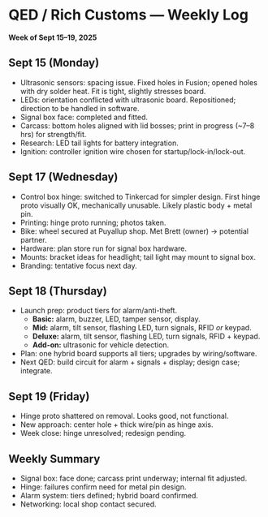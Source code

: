 ﻿# QED / Rich Customs — Weekly Log
**Week of Sept 15–19, 2025**

## Sept 15 (Monday)
- Ultrasonic sensors: spacing issue. Fixed holes in Fusion; opened holes with dry solder heat. Fit is tight, slightly stresses board.
- LEDs: orientation conflicted with ultrasonic board. Repositioned; direction to be handled in software.
- Signal box face: completed and fitted.
- Carcass: bottom holes aligned with lid bosses; print in progress (~7–8 hrs) for strength/fit.
- Research: LED tail lights for battery integration.
- Ignition: controller ignition wire chosen for startup/lock-in/lock-out.

## Sept 17 (Wednesday)
- Control box hinge: switched to Tinkercad for simpler design. First hinge proto visually OK, mechanically unusable. Likely plastic body + metal pin.
- Printing: hinge proto running; photos taken.
- Bike: wheel secured at Puyallup shop. Met Brett (owner) → potential partner.
- Hardware: plan store run for signal box hardware.
- Mounts: bracket ideas for headlight; tail light may mount to signal box.
- Branding: tentative focus next day.

## Sept 18 (Thursday)
- Launch prep: product tiers for alarm/anti-theft.
  - **Basic:** alarm, buzzer, LED, tamper sensor, display.
  - **Mid:** alarm, tilt sensor, flashing LED, turn signals, RFID *or* keypad.
  - **Deluxe:** alarm, tilt sensor, flashing LED, turn signals, RFID + keypad.
  - **Add-on:** ultrasonic for vehicle detection.
- Plan: one hybrid board supports all tiers; upgrades by wiring/software.
- Next QED: build circuit for alarm + signals + display; design case; integrate.

## Sept 19 (Friday)
- Hinge proto shattered on removal. Looks good, not functional.
- New approach: center hole + thick wire/pin as hinge axis.
- Week close: hinge unresolved; redesign pending.

## Weekly Summary
- Signal box: face done; carcass print underway; internal fit adjusted.
- Hinge: failures confirm need for metal pin design.
- Alarm system: tiers defined; hybrid board confirmed.
- Networking: local shop contact secured.
